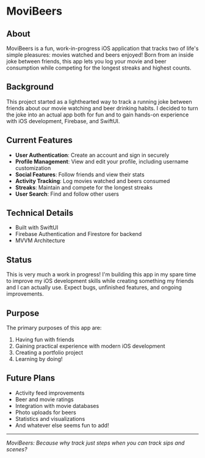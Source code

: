 # MoviBeers

## About
MoviBeers is a fun, work-in-progress iOS application that tracks two of life's simple pleasures: movies watched and beers enjoyed! Born from an inside joke between friends, this app lets you log your movie and beer consumption while competing for the longest streaks and highest counts.

## Background
This project started as a lighthearted way to track a running joke between friends about our movie watching and beer drinking habits. I decided to turn the joke into an actual app both for fun and to gain hands-on experience with iOS development, Firebase, and SwiftUI.

## Current Features
- **User Authentication**: Create an account and sign in securely
- **Profile Management**: View and edit your profile, including username customization
- **Social Features**: Follow friends and view their stats
- **Activity Tracking**: Log movies watched and beers consumed
- **Streaks**: Maintain and compete for the longest streaks
- **User Search**: Find and follow other users

## Technical Details
- Built with SwiftUI
- Firebase Authentication and Firestore for backend
- MVVM Architecture

## Status
This is very much a work in progress! I'm building this app in my spare time to improve my iOS development skills while creating something my friends and I can actually use. Expect bugs, unfinished features, and ongoing improvements.

## Purpose
The primary purposes of this app are:
1. Having fun with friends
2. Gaining practical experience with modern iOS development
3. Creating a portfolio project
4. Learning by doing!

## Future Plans
- Activity feed improvements
- Beer and movie ratings
- Integration with movie databases
- Photo uploads for beers
- Statistics and visualizations
- And whatever else seems fun to add!

---

*MoviBeers: Because why track just steps when you can track sips and scenes?* 